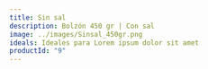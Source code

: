 ```yaml
---
title: Sin sal
description: Bolzón 450 gr | Con sal
image: ../images/Sinsal_450gr.png
ideals: Ideales para Lorem ipsum dolor sit amet
productId: "9"
---
```

